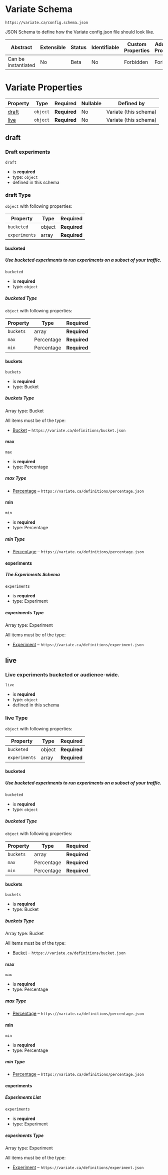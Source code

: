 # Variate Schema

```
https://variate.ca/config.schema.json
```

JSON Schema to define how the Variate config.json file should look like.

| Abstract            | Extensible | Status | Identifiable | Custom Properties | Additional Properties | Defined In                                 |
| ------------------- | ---------- | ------ | ------------ | ----------------- | --------------------- | ------------------------------------------ |
| Can be instantiated | No         | Beta   | No           | Forbidden         | Forbidden             | [variate.schema.json](variate.schema.json) |

# Variate Properties

| Property        | Type     | Required     | Nullable | Defined by            |
| --------------- | -------- | ------------ | -------- | --------------------- |
| [draft](#draft) | `object` | **Required** | No       | Variate (this schema) |
| [live](#live)   | `object` | **Required** | No       | Variate (this schema) |

## draft

### Draft experiments

`draft`

- is **required**
- type: `object`
- defined in this schema

### draft Type

`object` with following properties:

| Property      | Type   | Required     |
| ------------- | ------ | ------------ |
| `bucketed`    | object | **Required** |
| `experiments` | array  | **Required** |

#### bucketed

##### Use bucketed experiments to run experiments on a subset of your traffic.

`bucketed`

- is **required**
- type: `object`

##### bucketed Type

`object` with following properties:

| Property  | Type       | Required     |
| --------- | ---------- | ------------ |
| `buckets` | array      | **Required** |
| `max`     | Percentage | **Required** |
| `min`     | Percentage | **Required** |

#### buckets

`buckets`

- is **required**
- type: Bucket

##### buckets Type

Array type: Bucket

All items must be of the type:

- [Bucket](definitions/bucket.schema.md) – `https://variate.ca/definitions/bucket.json`

#### max

`max`

- is **required**
- type: Percentage

##### max Type

- [Percentage](definitions/percentage.schema.md) – `https://variate.ca/definitions/percentage.json`

#### min

`min`

- is **required**
- type: Percentage

##### min Type

- [Percentage](definitions/percentage.schema.md) – `https://variate.ca/definitions/percentage.json`

#### experiments

##### The Experiments Schema

`experiments`

- is **required**
- type: Experiment

##### experiments Type

Array type: Experiment

All items must be of the type:

- [Experiment](definitions/experiment.schema.md) – `https://variate.ca/definitions/experiment.json`

## live

### Live experiments bucketed or audience-wide.

`live`

- is **required**
- type: `object`
- defined in this schema

### live Type

`object` with following properties:

| Property      | Type   | Required     |
| ------------- | ------ | ------------ |
| `bucketed`    | object | **Required** |
| `experiments` | array  | **Required** |

#### bucketed

##### Use bucketed experiments to run experiments on a subset of your traffic.

`bucketed`

- is **required**
- type: `object`

##### bucketed Type

`object` with following properties:

| Property  | Type       | Required     |
| --------- | ---------- | ------------ |
| `buckets` | array      | **Required** |
| `max`     | Percentage | **Required** |
| `min`     | Percentage | **Required** |

#### buckets

`buckets`

- is **required**
- type: Bucket

##### buckets Type

Array type: Bucket

All items must be of the type:

- [Bucket](definitions/bucket.schema.md) – `https://variate.ca/definitions/bucket.json`

#### max

`max`

- is **required**
- type: Percentage

##### max Type

- [Percentage](definitions/percentage.schema.md) – `https://variate.ca/definitions/percentage.json`

#### min

`min`

- is **required**
- type: Percentage

##### min Type

- [Percentage](definitions/percentage.schema.md) – `https://variate.ca/definitions/percentage.json`

#### experiments

##### Experiments List

`experiments`

- is **required**
- type: Experiment

##### experiments Type

Array type: Experiment

All items must be of the type:

- [Experiment](definitions/experiment.schema.md) – `https://variate.ca/definitions/experiment.json`
